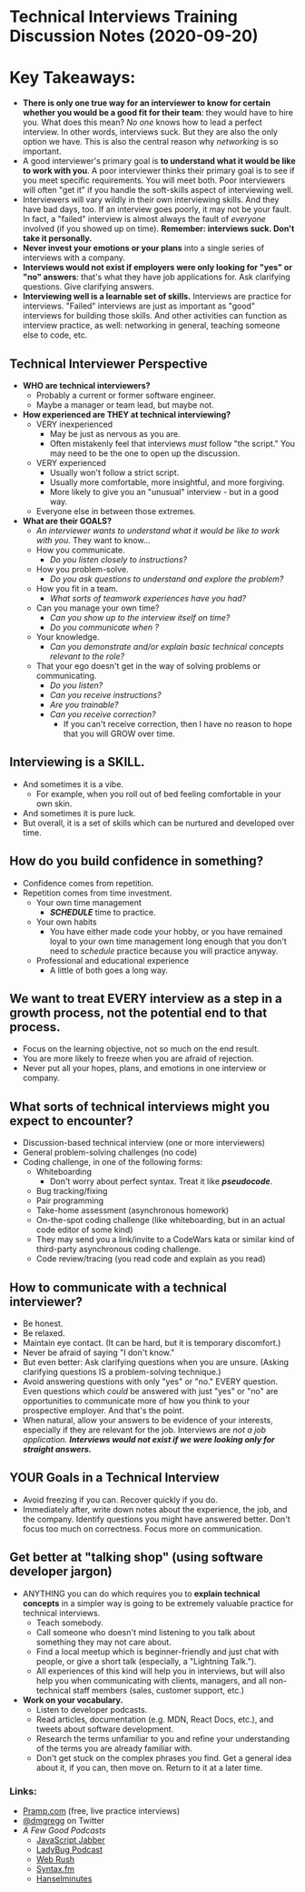 # Technical Interviews Training Discussion Notes (2020-09-20)

# Key Takeaways:
  - **There is only one true way for an interviewer to know for certain whether you would be a good fit for their team**: they would have to hire you. What does this mean? *No one* knows how to lead a perfect interview. In other words, interviews suck. But they are also the only option we have. This is also the central reason why *networking* is so important.
  - A good interviewer's primary goal is **to understand what it would be like to work with you**. A poor interviewer thinks their primary goal is to see if you meet specific requirements. You will meet both. Poor interviewers will often "get it" if you handle the soft-skills aspect of interviewing well.
  - Interviewers will vary wildly in their own interviewing skills. And they have bad days, too. If an interview goes poorly, it may not be your fault. In fact, a "failed" interview is almost always the fault of *everyone* involved (if you showed up on time). **Remember: interviews suck. Don't take it personally.**
  - **Never invest your emotions or your plans** into a single series of interviews with a company.
  - **Interviews would not exist if employers were only looking for "yes" or "no" answers**: that's what they have job applications for. Ask clarifying questions. Give clarifying answers.
  - **Interviewing well is a learnable set of skills.** Interviews are practice for interviews. "Failed" interviews are just as important as "good" interviews for building those skills. And other activities can function as interview practice, as well: networking in general, teaching someone else to code, etc.

## Technical Interviewer Perspective
  - **WHO are technical interviewers?**
    - Probably a current or former software engineer.
    - Maybe a manager or team lead, but maybe not.
  - **How experienced are THEY at technical interviewing?**
    - VERY inexperienced
      - May be just as nervous as you are.
      - Often mistakenly feel that interviews *must* follow "the script." You may need to be the one to open up the discussion.
    - VERY experienced
      - Usually won't follow a strict script.
      - Usually more comfortable, more insightful, and more forgiving.
      - More likely to give you an "unusual" interview - but in a good way.
    - Everyone else in between those extremes.
  - **What are their GOALS?**
    - *An interviewer wants to understand what it would be like to work with you.* They want to know...
    - How you communicate.
      - *Do you listen closely to instructions?*
    - How you problem-solve.
      - *Do you ask questions to understand and explore the problem?*
    - How you fit in a team.
      - *What sorts of teamwork experiences have you had?*
    - Can you manage your own time?
      - *Can you show up to the interview itself on time?*
      - *Do you communicate when ?*
    - Your knowledge.
      - *Can you demonstrate and/or explain basic technical concepts relevant to the role?*
    - That your ego doesn't get in the way of solving problems or communicating.
      - *Do you listen?*
      - *Can you receive instructions?*
      - *Are you trainable?*
      - *Can you receive correction?*
        - If you can't receive correction, then I have no reason to hope that you will GROW over time.

## Interviewing is a SKILL.
  - And sometimes it is a vibe.
    - For example, when you roll out of bed feeling comfortable in your own skin.
  - And sometimes it is pure luck.
  - But overall, it is a set of skills which can be nurtured and developed over time.

## How do you build confidence in something?
  - Confidence comes from repetition.
  - Repetition comes from time investment.
    - Your own time management
      - ***SCHEDULE*** time to practice.
    - Your own habits
      - You have either made code your hobby, or you have remained loyal to your own time management long enough that you don't need to *schedule* practice because you will practice anyway.
    - Professional and educational experience
      - A little of both goes a long way.

## We want to treat EVERY interview as a step in a growth process, not the potential end to that process.
  + Focus on the learning objective, not so much on the end result.
  + You are more likely to freeze when you are afraid of rejection.
  + Never put all your hopes, plans, and emotions in one interview or company.

## What sorts of technical interviews might you expect to encounter?
  - Discussion-based technical interview (one or more interviewers)
  - General problem-solving challenges (no code)
  - Coding challenge, in one of the following forms:
    - Whiteboarding
      - Don't worry about perfect syntax. Treat it like ***pseudocode***.
    - Bug tracking/fixing
    - Pair programming
    - Take-home assessment (asynchronous homework)
    - On-the-spot coding challenge (like whiteboarding, but in an actual code editor of some kind)
    - They may send you a link/invite to a CodeWars kata or similar kind of third-party asynchronous coding challenge.
    - Code review/tracing (you read code and explain as you read)

## How to communicate with a technical interviewer?
  - Be honest. 
  - Be relaxed.
  - Maintain eye contact. (It can be hard, but it is temporary discomfort.)
  - Never be afraid of saying "I don't know."
  - But even better: Ask clarifying questions when you are unsure. (Asking clarifying questions IS a problem-solving technique.)
  - Avoid answering questions with only "yes" or "no." EVERY question. Even questions which *could* be answered with just "yes" or "no" are opportunities to communicate more of how you think to your prospective employer. And that's the point.
  - When natural, allow your answers to be evidence of your interests, especially if they are relevant for the job. Interviews are *not a job application.* ***Interviews would not exist if we were looking only for straight answers.***

## YOUR Goals in a Technical Interview
  - Avoid freezing if you can. Recover quickly if you do.
  - Immediately after, write down notes about the experience, the job, and the company. Identify questions you might have answered better. Don't focus too much on correctness. Focus more on communication.

## Get better at "talking shop" (using software developer jargon)
  - ANYTHING you can do which requires you
to **explain technical concepts** in a simpler
way is going to be extremely valuable practice
for technical interviews.
    - Teach somebody.
    - Call someone who doesn't mind listening to you talk about something they may not care about.
    - Find a local meetup which is beginner-friendly and just chat with people, or give a short talk (especially, a "Lightning Talk.").
    - All experiences of this kind will help you in interviews, but will also help you when communicating with clients, managers, and all non-technical staff members (sales, customer support, etc.)
  - **Work on your vocabulary.**
    - Listen to developer podcasts.
    - Read articles, documentation (e.g. MDN, React Docs, etc.), and tweets about software development.
    - Research the terms unfamiliar to you and refine your understanding of the terms you are already familiar with.
    - Don't get stuck on the complex phrases you find. Get a general idea about it, if you can, then move on. Return to it at a later time.

### Links:
- [Pramp.com](https://www.pramp.com/) (free, live practice interviews)
- [@dmgregg](https://twitter.com/dmgregg) on Twitter
- *A Few Good Podcasts*
  - [JavaScript Jabber](https://devchat.tv/podcasts/js-jabber/)
  - [LadyBug Podcast](https://www.ladybug.dev/)
  - [Web Rush](https://www.webrush.io/)
  - [Syntax.fm](https://syntax.fm/)
  - [Hanselminutes](https://www.hanselminutes.com/)
